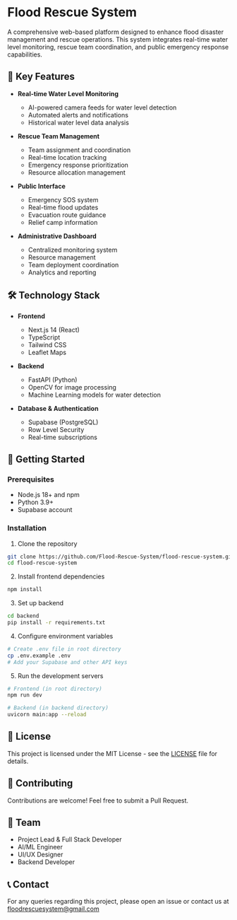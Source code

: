 # Flood Rescue System

A comprehensive web-based platform designed to enhance flood disaster management and rescue operations. This system integrates real-time water level monitoring, rescue team coordination, and public emergency response capabilities.

## 🌊 Key Features

- **Real-time Water Level Monitoring**

  - AI-powered camera feeds for water level detection
  - Automated alerts and notifications
  - Historical water level data analysis

- **Rescue Team Management**

  - Team assignment and coordination
  - Real-time location tracking
  - Emergency response prioritization
  - Resource allocation management

- **Public Interface**

  - Emergency SOS system
  - Real-time flood updates
  - Evacuation route guidance
  - Relief camp information

- **Administrative Dashboard**
  - Centralized monitoring system
  - Resource management
  - Team deployment coordination
  - Analytics and reporting

## 🛠️ Technology Stack

- **Frontend**

  - Next.js 14 (React)
  - TypeScript
  - Tailwind CSS
  - Leaflet Maps

- **Backend**

  - FastAPI (Python)
  - OpenCV for image processing
  - Machine Learning models for water detection

- **Database & Authentication**
  - Supabase (PostgreSQL)
  - Row Level Security
  - Real-time subscriptions

## 🚀 Getting Started

### Prerequisites

- Node.js 18+ and npm
- Python 3.9+
- Supabase account

### Installation

1. Clone the repository

```bash
git clone https://github.com/Flood-Rescue-System/flood-rescue-system.git
cd flood-rescue-system
```

2. Install frontend dependencies

```bash
npm install
```

3. Set up backend

```bash
cd backend
pip install -r requirements.txt
```

4. Configure environment variables

```bash
# Create .env file in root directory
cp .env.example .env
# Add your Supabase and other API keys
```

5. Run the development servers

```bash
# Frontend (in root directory)
npm run dev

# Backend (in backend directory)
uvicorn main:app --reload
```

## 📝 License

This project is licensed under the MIT License - see the [LICENSE](LICENSE) file for details.

## 🤝 Contributing

Contributions are welcome! Feel free to submit a Pull Request.

## 👥 Team

- Project Lead & Full Stack Developer
- AI/ML Engineer
- UI/UX Designer
- Backend Developer

## 📞 Contact

For any queries regarding this project, please open an issue or contact us at floodrescuesystem@gmail.com
